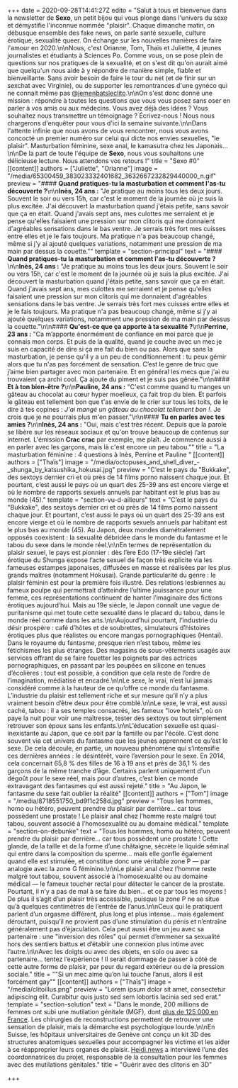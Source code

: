+++
date = 2020-09-28T14:41:27Z
edito = "Salut à tous et bienvenue dans la newsletter de **Sexo**, un petit bijou qui vous plonge dans l'univers du sexe et démystifie l'inconnue nommée \"plaisir\". Chaque dimanche matin, on débusque ensemble des fake news, on parle santé sexuelle, culture érotique, sexualité queer. On échange sur les nouvelles manières de faire l'amour en 2020.\n\nNous, c'est Orianne, Tom, Thaïs et Juliette, 4 jeunes journalistes et étudiants à Sciences Po. Comme vous, on se pose plein de questions sur nos pratiques de la sexualité, et on s'est dit qu'on aurait aimé que quelqu'un nous aide à y répondre de manière simple, fiable et bienveillante. Sans avoir besoin de faire le tour du net (et de finir sur un sexchat avec Virginie), ou de supporter les remontrances d'une gynéco qui ne connait même pas [@jemenbatsleclito](https://www.instagram.com/jemenbatsleclito).\n\nOn s'est donc donné une mission : répondre à toutes les questions que vous vous posez sans oser en parler à vos amis ou aux médecins. Vous avez déjà des idées ? Vous souhaitez nous transmettre un témoignage ? Écrivez-nous ! Nous nous chargerons d'enquêter pour vous d'ici la semaine suivante.\n\nDans l'attente infinie que nous avons de vous rencontrer, nous vous avons concocté un premier numéro sur celui qui dicte nos envies sexuelles, \"le plaisir\". Masturbation féminine, sexe anal, le kamasutra chez les Japonais…\n\nDe la part de toute l'équipe de **Sexo**, nous vous souhaitons une délicieuse lecture. Nous attendons vos retours !"
title = "Sexo #0"
[[content]]
authors = ["Juliette", "Orianne"]
image = "/media/65300459_383023332401682_3632667232829440000_n.gif"
preview = "#### **Quand pratiques-tu la masturbation et comment l'as-tu découverte ?**\n\n**Inès, 24 ans :** \"Je pratique au moins tous les deux jours. Souvent le soir ou vers 15h, car c'est le moment de la journée où je suis la plus excitée. J'ai découvert la masturbation quand j'étais petite, sans savoir que ça en était. Quand j'avais sept ans, mes culottes me serraient et je pense qu'elles faisaient une pression sur mon clitoris qui me donnaient d'agréables sensations dans le bas ventre. Je serrais très fort mes cuisses entre elles et je le fais toujours. Ma pratique n'a pas beaucoup changé, même si j'y ai ajouté quelques variations, notamment une pression de ma main par dessus la couette.\""
template = "section-principal"
text = "#### **Quand pratiques-tu la masturbation et comment l'as-tu découverte ?**\n\n**Inès, 24 ans :** \"Je pratique au moins tous les deux jours. Souvent le soir ou vers 15h, car c'est le moment de la journée où je suis la plus excitée. J'ai découvert la masturbation quand j'étais petite, sans savoir que ça en était. Quand j'avais sept ans, mes culottes me serraient et je pense qu'elles faisaient une pression sur mon clitoris qui me donnaient d'agréables sensations dans le bas ventre. Je serrais très fort mes cuisses entre elles et je le fais toujours. Ma pratique n'a pas beaucoup changé, même si j'y ai ajouté quelques variations, notamment une pression de ma main par dessus la couette.\"\n\n#### **Qu'est-ce que ça apporte à ta sexualité ?**\n\n**Perrine, 23 ans :** \"Ca m’apporte énormément de confiance en moi parce que je connais mon corps. Et puis de la qualité, quand je couche avec un mec je suis en capacité de dire si ça me fait du bien ou pas. Alors que sans la masturbation, je pense qu'il y a un peu de conditionnement : tu peux gémir alors que tu n'as pas forcément de sensation. C’est le genre de truc que j’aime bien partager avec mon partenaire. Et en général les mecs que j'ai eu trouvaient ça archi cool. Ça ajoute du piment et je suis pas gênée.\"\n\n#### **Et à ton bien-être ?**\n\n**Pauline, 24 ans :** \"C'est comme quand tu manges un gâteau au chocolat au cœur hyper moelleux, ça fait trop du bien. Et parfois le gâteau est tellement bon que t'as envie de le crier sur tous les toits, de le dire à tes copines : *J'ai mangé un gâteau au chocolat tellement bon !*. Je crois que je ne pourrais plus m'en passer.\"\n\n#### **Tu en parles avec tes amies ?**\n\n**Inès, 24 ans :** \"Oui, mais c'est très récent. Depuis que la parole se libère sur les réseaux sociaux et qu'on trouve beaucoup de contenus sur internet. L'émission **Crac crac** par exemple, me plaît. Je commence aussi à en parler avec les garçons, mais là c'est encore un peu tabou.\""
title = "La masturbation féminine : 4 questions à Inès, Perrine et Pauline "
[[content]]
authors = ["Thaïs"]
image = "/media/octopuses_and_shell_diver_-_shunga_by_katsushika_hokusai.jpg"
preview = "C’est le pays du \"Bukkake\", des sextoys dernier cri et où près de 14 films porno naissent chaque jour. Et pourtant, c’est aussi le pays où un quart des 25-39 ans est encore vierge et où le nombre de rapports sexuels annuels par habitant est le plus bas au monde (45)."
template = "section-vu-d-ailleurs"
text = "C’est le pays du \"Bukkake\", des sextoys dernier cri et où près de 14 films porno naissent chaque jour. Et pourtant, c’est aussi le pays où un quart des 25-39 ans est encore vierge et où le nombre de rapports sexuels annuels par habitant est le plus bas au monde (45). Au Japon, deux mondes diamétralement opposés coexistent : la sexualité débridée dans le monde du fantasme et le tabou du sexe dans le monde réel.\n\nEn termes de représentation du plaisir sexuel, le pays est pionnier : dès l’ère Edo (17-19e siècle) l’art érotique du Shunga expose l’acte sexuel de façon très explicite via les fameuses estampes japonaises,  diffusées en masse et réalisées par les plus grands maîtres (notamment Hokusai). Grande particularité du genre : le plaisir féminin est pour la première fois illustré. Des relations lesbiennes au fameux poulpe qui permettrait d’atteindre l’ultime jouissance pour une femme, ces représentations continuent de hanter l’imaginaire des fictions érotiques aujourd’hui. Mais au 19e siècle, le Japon connaît une vague de puritanisme qui met toute cette sexualité dans le placard du tabou, dans le monde réel comme dans les arts.\n\nAujourd’hui pourtant, l’industrie du désir prospère : café d’hôtes et de soubrettes, simulateurs d’histoires érotiques plus que réalistes ou encore mangas pornographiques (Hentai). Dans le royaume du fantasme, presque rien n’est tabou, même les fétichismes les plus étranges.  Des magasins de sous-vêtements usagés aux services offrant de se faire fouetter les poignets par des actrices pornographiques, en passant par les poupées en silicone en tenues d’écolières : tout est possible, à condition que cela reste de l’ordre de l’imagination, médiatisé et encadré.\n\nLe sexe, le vrai, n’est lui jamais considéré comme à la hauteur de ce qu’offre ce monde du fantasme. L’industrie du plaisir est tellement riche et sur mesure qu’il n’y a plus vraiment besoin d’être deux pour être comblé.\n\nLe sexe, le vrai, est aussi caché, tabou : il a ses temples consacrés, les fameux \"love hotels\", où on paye la nuit pour voir une maîtresse, tester des sextoys ou tout simplement retrouver son époux sans les enfants.\n\nL’éducation sexuelle est quasi-inexistante au Japon, que ce soit par la famille ou par l'école. C’est donc souvent via cet univers du fantasme que les jeunes apprennent ce qu’est le sexe. De cela découle, en partie, un nouveau phénomène qui s’intensifie ces dernières années : le désintérêt, voire l’aversion pour le sexe. En 2014, cela concernait 65,8 % des filles de 16 à 19 ans et près de 36,1 % des garçons de la même tranche d’âge. Certains parlent uniquement d'un dégoût pour le sexe réel, mais pour d’autres, c’est bien ce monde extravagant des fantasmes qui est aussi rejeté."
title = "Au Japon, le fantasme du sexe fait oublier la réalité"
[[content]]
authors = ["Tom"]
image = "/media/8718551750_bd9f1c258d.jpg"
preview = "Tous les hommes, homo ou hétéro, peuvent prendre du plaisir par derrière… car tous possèdent une prostate ! Le plaisir anal chez l’homme reste malgré tout tabou, souvent associé à l’homosexualité ou au domaine médical."
template = "section-on-debunke"
text = "Tous les hommes, homo ou hétéro, peuvent prendre du plaisir par derrière… car tous possèdent une prostate ! Cette glande, de la taille et de la forme d’une châtaigne, sécrète le liquide séminal qui entre dans la composition du sperme… mais elle gonfle également quand elle est stimulée, et constitue donc une véritable zone P — par analogie avec la zone G féminine.\n\nLe plaisir anal chez l’homme reste malgré tout tabou, souvent associé à l’homosexualité ou au domaine médical — le fameux toucher rectal pour détecter le cancer de la prostate. Pourtant, il n’y a pas de mal à se faire du bien… et ce par tous les moyens ! De plus il s’agit d’un plaisir très accessible, puisque la zone P ne se situe qu’à quelques centimètres de l’entrée de l’anus.\n\nCeux qui le pratiquent parlent d’un orgasme différent, plus long et plus intense… mais également déroutant, puisqu’il ne provient pas d’une stimulation du pénis et n’entraîne généralement pas d’éjaculation. Cela peut aussi être un jeu avec sa partenaire : une \"inversion des rôles\" qui permet d’emmener sa sexualité hors des sentiers battus et d’établir une connexion plus intime avec l’autre.\n\nAvec les doigts ou avec des objets, en solo ou avec sa partenaire… tentez l’expérience ! Il serait dommage de passer à côté de cette autre forme de plaisir, par peur du regard extérieur ou de la pression sociale."
title = "\"Si un mec aime qu’on lui touche l’anus, alors il est forcément gay\""
[[content]]
authors = ["Thaïs"]
image = "/media/clitoillus.png"
preview = "Lorem ipsum dolor sit amet, consectetur adipiscing elit. Curabitur quis justo sed sem lobortis lacinia sed sed erat."
template = "section-solution"
text = "Dans le monde, 200 millions de femmes ont subi une mutilation génitale (MGF), dont [plus de 125&nbsp;000 en France](http://beh.santepubliquefrance.fr/beh/2019/21/pdf/2019_21_1.pdf). Les chirurgies de reconstructions permettent de retrouver une sensation de plaisir, mais la démarche est psychologique lourde.\n\nEn Suisse, les hôpitaux universitaires de Genève ont conçu un kit 3D des structures anatomiques sexuelles pour accompagner les victime et les aider à se réapproprier leurs organes de plaisir. [Heidi.news](https://www.heidi.news/sante/des-clitoris-en-3d-pour-aider-les-femmes-victimes-de-mutilation-genitale-a-se-reconstruire) a interviewé l’une des coordonnatrices du projet, responsable de la consultation pour les femmes avec des mutilations génitales."
title = "Guérir avec des clitoris en 3D"

+++
